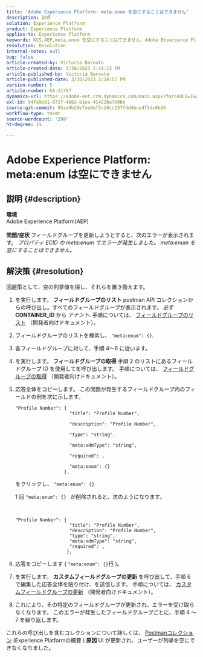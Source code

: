 ```yaml
---
title: 'Adobe Experience Platform: meta:enum を空にすることはできません'
description: 説明
solution: Experience Platform
product: Experience Platform
applies-to: Experience Platform
keywords: KCS,AEP,meta,enum を空にすることはできません，Adobe Experience Platform，フィールドグループの更新，回避策，トラブルシューティング
resolution: Resolution
internal-notes: null
bug: false
article-created-by: Victoria Barnato
article-created-date: 3/30/2023 2:14:13 PM
article-published-by: Victoria Barnato
article-published-date: 3/30/2023 2:14:52 PM
version-number: 5
article-number: KA-21767
dynamics-url: https://adobe-ent.crm.dynamics.com/main.aspx?forceUCI=1&pagetype=entityrecord&etn=knowledgearticle&id=d7918023-05cf-ed11-b597-6045bd0065b6
exl-id: 94fa9e81-872f-4b62-b1ea-41422ba7b0be
source-git-commit: 95aa9b29e7ae6ef5c18cc237fdd4bcedf5dc0b34
workflow-type: tm+mt
source-wordcount: '299'
ht-degree: 1%

---
```


# Adobe Experience Platform: meta:enum は空にできません

## 説明 {#description}

<b>環境</b><br>Adobe Experience Platform(AEP)<br><br><b>問題/症状</b>
フィールドグループを更新しようとすると、次のエラーが表示されます。 *プロパティ ECID の meta:enum でエラーが発生しました。 meta:enum を空にすることはできません。*


## 解決策 {#resolution}


回避策として、空の列挙値を探し、それらを置き換えます。

1. を実行します。 <b>フィールドグループのリスト</b> postman API コレクションからの呼び出し。すべてのフィールドグループが表示されます。 必ず <b>CONTAINER_ID</b> から *テナント*. 手順については、 [フィールドグループのリスト](https://developer.adobe.com/experience-platform-apis/references/schema-registry/#tag/Field-groups/operation/listFieldGroups) （開発者向けドキュメント）。
2. フィールドグループのリストを検索し、 `"meta:enum": {}`.
3. 各フィールドグループに対して、手順 4～6 に従います。
4. を実行します。 <b>フィールドグループの取得</b> 手順 2 のリストにあるフィールドグループ ID を使用してを呼び出します。 手順については、 [フィールドグループの取得](https://developer.adobe.com/experience-platform-apis/references/schema-registry/#tag/Field-groups/operation/retrieveFieldGroup) （開発者向けドキュメント）。
5. 応答全体をコピーします。 この問題が発生するフィールドグループ内のフィールドの例を次に示します。




   ```clike
   "Profile Number": { 
                       "title": "Profile Number",                                     
                       "description": "Profile Number",                                    
                       "type": "string",                                     
                       "meta:xdmType": "string",                                    
                       "required": ,                                    
                       "meta:enum": {}                               
                     },
   ```



   をクリックし、 `"meta:enum": {}`



   1 回 `"meta:enum": {} ` が削除されると、次のようになります。

    

   ```clike
   "Profile Number": {
                       "title": "Profile Number",
                       "description": "Profile Number",
                       "type": "string",
                       "meta:xdmType": "string",
                       "required": ,
                      },
   ```

6. 応答をコピーします ( `"meta:enum": {}`行 )。
7. を実行します。 <b>カスタムフィールドグループの更新</b> を呼び出して、手順 6 で編集した応答全体を貼り付け、を送信します。 手順については、 [カスタムフィールドグループの更新](https://developer.adobe.com/experience-platform-apis/references/schema-registry/#tag/Field-groups/operation/patchFieldGroup) （開発者向けドキュメント）。
8. これにより、その特定のフィールドグループが更新され、エラーを受け取らなくなります。 このエラーが発生したフィールドグループごとに、手順 4 ～ 7 を繰り返します。


これらの呼び出しを含むコレクションについて詳しくは、 [Postmanコレクション](https://experienceleague.adobe.com/docs/experience-platform/landing/platform-apis/postman.html?lang=en#collections) (Experience Platformの概要 )
<b>原因</b>
UI が更新され、ユーザーが列挙を空にできなくなりました。
